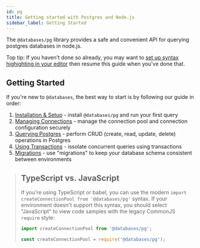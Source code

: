 ```yaml
---
id: pg
title: Getting started with Postgres and Node.js
sidebar_label: Getting Started
---
```


The `@databases/pg` library provides a safe and convenient API for querying postgres databases in node.js.

Top tip: If you haven't done so already, you may want to [set up syntax highighting in your editor](syntax-highlighting.md) then resume this guide when you've done that.

## Getting Started

If you're new to `@databases`, the best way to start is by following our guide in order:

1. [Installation & Setup](pg-guide-setup.md) - install `@databases/pg` and run your first query
1. [Managing Connections](pg-guide-connections.md) - manage the connection pool and connection configuration securely
1. [Querying Postgres](pg-guide-query.md) - perform CRUD (create, read, update, delete) operations in Postgres
1. [Using Transactions](pg-guide-transactions.md) - issolate concurrent queries using transactions
1. [Migrations](pg-migrations.md) - use "migrations" to keep your database schema consistent between environments

> ## TypeScript vs. JavaScript
>
> If you're using TypeScript or babel, you can use the modern `import createConnectionPool from '@databases/pg'` syntax. If your environment doesn't support this syntax, you should select "JavaScript" to view code samples with the legacy CommonJS `require` style:
>
> ```typescript
> import createConnectionPool from '@databases/pg';
> ```
>
> ```javascript
> const createConnectionPool = require('@databases/pg');
> ```
